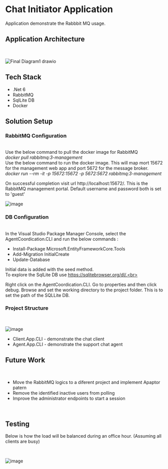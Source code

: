 # Chat Initiator Application
Application demonstrate the Rabbbit MQ usage.

## Application Architecture 
<br>

![Final Diagram1 drawio](https://user-images.githubusercontent.com/4363523/191801009-b80a7fa5-1dae-46f7-8909-0bb4a95fc2ae.png)

## Tech Stack

<ul>
<li>.Net 6</li>
<li>RabbitMQ</li>
<li>SqlLite DB</li>
<li>Docker</li>
</ul>

## Solution Setup

### RabbitMQ Configuration
</br>
Use the below command to pull the docker image for RabbitMQ 
<br>
<i>docker pull rabbitmq:3-management</i>
</br>
Use the below command to run the docker image. This will map mort 15672 for the management web app and port 5672 for the message broker. 
<br>
<i>docker run --rm -it -p 15672:15672 -p 5672:5672 rabbitmq:3-management</i>

On successful completion visit url http://localhost:15672/. This is the RabbitMQ management portal.
Default username and password both is set to 'guest'
<br>

![image](https://user-images.githubusercontent.com/4363523/191338791-dd746f68-e212-4dba-9e13-a0963462aaa1.png)

### DB Configuration
</br>
In the Visual Studio Package Manager Console, select the AgentCoordication.CLI and run the below commands :

<ul>
<li>Install-Package Microsoft.EntityFrameworkCore.Tools</li>
<li>Add-Migration InitialCreate</li>
<li>Update-Database</li>
</ul>

Initial data is added with the seed method.<br>
To explore the SqlLite DB use https://sqlitebrowser.org/dl/.<br>

Right click on the AgentCoordication.CLI. Go to properties and then click debug. Browse and set the working directory to the project folder.
This is to set the path of the SQLLite DB.
<br>
### Project Structure
<br>

![image](https://user-images.githubusercontent.com/4363523/191039409-9d94f75a-4265-4305-b78d-e20287d05743.png)
<br>
<ul>
<li>Client.App.CLI - demonstrate the chat client</li>
<li>Agent.App.CLI - demonstrate the support chat agent</li>
</ul>

## Future Work

<br>
<ul>
<li>Move the RabbitMQ logics to a diferent project and implement Apaptor patern</li>
<li>Remove the identified inactive users from polling</li>
<li>Improve the administrator endpoints to start a session</li>
</ul>
<br>

## Testing

Below is how the load will be balanced during an office hour. (Assuming all clients are busy)

<br>

![image](https://user-images.githubusercontent.com/4363523/191621286-c22821e1-5725-4706-8ae4-bcd10e146d77.png)

